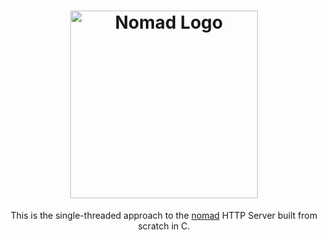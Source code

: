 <div align="center">
  <h1>
    <img width="300" alt="Nomad Logo" src="https://github.com/user-attachments/assets/4754b671-1fd1-429a-b3ae-0285e048ed23" />
  </h1>

  <p>This is the single-threaded approach to the <a href="https://github.com/leanmak/nomad">nomad</a> HTTP Server built from scratch in C.</p>
</div>
